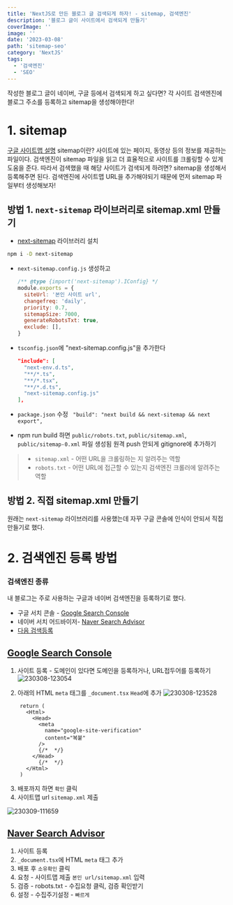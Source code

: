 ```yaml
---
title: 'NextJS로 만든 블로그 글 검색되게 하자! - sitemap, 검색엔진'
description: '블로그 글이 사이트에서 검색되게 만들기'
coverImage: ''
image: ''
date: '2023-03-08'
path: 'sitemap-seo'
category: 'NextJS'
tags:
  - '검색엔진'
  - 'SEO'
---
```


작성한 블로그 글이 네이버, 구글 등에서 검색되게 하고 싶다면?
각 사이트 검색엔진에 블로그 주소를 등록하고 sitemap을 생성해야한다!

# 1. sitemap

[구글 사이트맵 설명](https://developers.google.com/search/docs/crawling-indexing/sitemaps/overview?hl=ko)
sitemap이란?
사이트에 있는 페이지, 동영상 등의 정보를 제공하는 파일이다.
검색엔진이 sitemap 파일을 읽고 더 효율적으로 사이트를 크롤링할 수 있게 도움을 준다.
따라서 검색했을 때 해당 사이트가 검색되게 하려면? sitemap을 생성해서 등록해주면 된다.
검색엔진에 사이트맵 URL을 추가해야되기 때문에 먼저 sitemap 파일부터 생성해보자!

## 방법 1. `next-sitemap` 라이브러리로 sitemap.xml 만들기

- [next-sitemap](https://github.com/iamvishnusankar/next-sitemap) 라이브러리 설치

```bash
npm i -D next-sitemap
```

- `next-sitemap.config.js` 생성하고

  ```js:next-sitemap.config.js
  /** @type {import('next-sitemap').IConfig} */
  module.exports = {
    siteUrl: '본인 사이트 url',
    changefreq: 'daily',
    priority: 0.7,
    sitemapSize: 7000,
    generateRobotsTxt: true,
    exclude: [],
  }
  ```

- `tsconfig.json`에 "next-sitemap.config.js"을 추가한다

  ```json:tsconfig.json {6} showLineNumbers
  "include": [
    "next-env.d.ts",
    "**/*.ts",
    "**/*.tsx",
    "**/*.d.ts",
    "next-sitemap.config.js"
  ],
  ```

- `package.json` 수정
  ` "build": "next build && next-sitemap && next export",`

- npm run build 하면
  `public/robots.txt`, `public/sitemap.xml`, `public/sitemap-0.xml` 파일 생성됨
  원격 push 안되게 gitignore에 추가하기

> - `sitemap.xml` - 어떤 URL을 크롤링하는 지 알려주는 역할
> - `robots.txt` - 어떤 URL에 접근할 수 있는지 검색엔진 크롤러에 알려주는 역할

## 방법 2. 직접 sitemap.xml 만들기

원래는 `next-sitemap` 라이브러리를 사용했는데 자꾸 구글 콘솔에 인식이 안되서 직접 만들기로 했다.

# 2. 검색엔진 등록 방법

### 검색엔진 종류

내 블로그는 주로 사용하는 구글과 네이버 검색엔진을 등록하기로 했다.

- 구글 서치 콘솔 - [Google Search Console](https://search.google.com/search-console/welcome?utm_source=about-page)
- 네이버 서치 어드바이저- [Naver Search Advisor](https://searchadvisor.naver.com/)
- [다음 검색등록](https://register.search.daum.net/index.daum)

## [Google Search Console](https://search.google.com/search-console/welcome?utm_source=about-page)

1. 사이트 등록 - 도메인이 있다면 도메인을 등록하거나, URL접두어를 등록하기
   ![230308-123054](/images/posts/sitemap-seo/230308-123054.png)

2. 아래의 HTML `meta` 태그를 `_document.tsx` `Head`에 추가
   ![230308-123528](/images/posts/sitemap-seo/230308-123528.png)

```js:_document.tsx {4-7} showLineNumbers
    return (
      <Html>
        <Head>
          <meta
            name="google-site-verification"
            content="복붙"
          />
          {/*  */}
        </Head>
          {/*  */}
      </Html>
    )
```

3. 배포까지 하면 `확인` 클릭
4. 사이트맵 url `sitemap.xml` 제출

![230309-111659](/images/posts/sitemap-seo/230309-111659.png)

## [Naver Search Advisor](https://searchadvisor.naver.com/console/board)

1. 사이트 등록
2. `_document.tsx`에 HTML `meta` 태그 추가
3. 배포 후 `소유확인` 클릭
4. 요청 - 사이트맵 제출 `본인 url/sitemap.xml` 입력
5. 검증 - robots.txt - 수집요청 클릭, 검증 확인받기
6. 설정 - 수집주기설정 - `빠르게`
